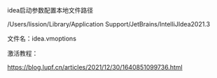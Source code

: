 idea启动参数配置本地文件路径

/Users/lission/Library/Application Support/JetBrains/IntelliJIdea2021.3

文件名：idea.vmoptions 

激活教程：

https://blog.lupf.cn/articles/2021/12/30/1640851099736.html